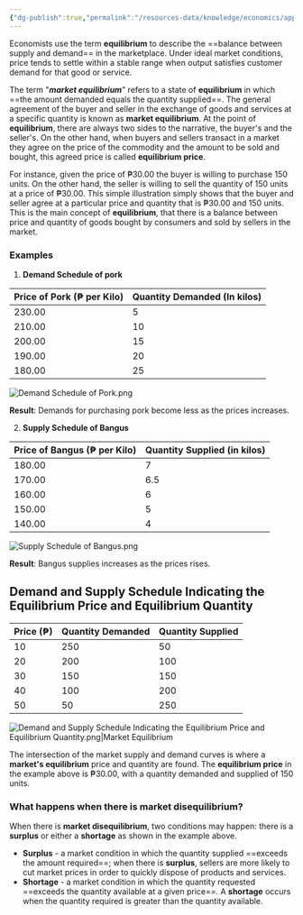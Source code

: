 ```yaml
---
{"dg-publish":true,"permalink":"/resources-data/knowledge/economics/applied-economics/demand-and-supply/equilibrium/market-equilibrium/"}
---
```


Economists use the term **equilibrium** to describe the ==balance between supply and demand== in the marketplace. Under ideal market conditions, price tends to settle within a stable range when output satisfies customer demand for that good or service.

The term "***market equilibrium***" refers to a state of **equilibrium** in which ==the amount demanded equals the quantity supplied==. The general agreement of the buyer and seller in the exchange of goods and services at a specific quantity is known as **market equilibrium**. At the point of **equilibrium**, there are always two sides to the narrative, the buyer's and the seller's. On the other hand, when buyers and sellers transact in a market they agree on the price of the commodity and the amount to be sold and bought, this agreed price is called **equilibrium price**.

For instance, given the price of ₱30.00 the buyer is willing to purchase 150 units. On the other hand, the seller is willing to sell the quantity of 150 units at a price of ₱30.00. This simple illustration simply shows that the buyer and seller agree at a particular price and quantity that is ₱30.00 and 150 units. This is the main concept of **equilibrium**, that there is a balance between price and quantity of goods bought by consumers and sold by sellers in the market.

### Examples
1. **Demand Schedule of pork**

| **Price of Pork** (₱ per Kilo) | **Quantity Demanded** (In kilos) |
| ------------------------------ | -------------------------------- |
| 230.00                         | 5                                |
| 210.00                         | 10                               |
| 200.00                         | 15                               |
| 190.00                         | 20                               |
| 180.00                         | 25                               |

![Demand Schedule of Pork.png](/img/user/References/Economics/Images/Demand%20Schedule%20of%20Pork.png)

**Result**: Demands for purchasing pork become less as the prices increases.

2. **Supply Schedule of Bangus**

| **Price of Bangus** (₱ per Kilo) | **Quantity Supplied** (in kilos) |
| -------------------------------- | -------------------------------- |
| 180.00                           | 7                                |
| 170.00                           | 6.5                              |
| 160.00                           | 6                                |
| 150.00                           | 5                                |
| 140.00                           | 4                                |

![Supply Schedule of Bangus.png](/img/user/References/Economics/Images/Supply%20Schedule%20of%20Bangus.png)

**Result**: Bangus supplies increases as the prices rises.

## Demand and Supply Schedule Indicating the Equilibrium Price and Equilibrium Quantity

| **Price** (₱) | **Quantity Demanded** | **Quantity Supplied** |
| ------------- | --------------------- | --------------------- |
| 10            | 250                   | 50                    |
| 20            | 200                   | 100                   |
| 30            | 150                   | 150                   |
| 40            | 100                   | 200                   |
| 50            | 50                    | 250                   |

![Demand and Supply Schedule Indicating the Equilibrium Price and Equilibrium Quantity.png|Market Equilibrium](/img/user/References/Economics/Images/Demand%20and%20Supply%20Schedule%20Indicating%20the%20Equilibrium%20Price%20and%20Equilibrium%20Quantity.png)

The intersection of the market supply and demand curves is where a **market's equilibrium** price and quantity are found. The **equilibrium price** in the example above is ₱30.00, with a quantity demanded and supplied of 150 units.

### What happens when there is market disequilibrium?
When there is **market disequilibrium**, two conditions may happen: there is a **surplus** or either a **shortage** as shown in the example above.

* **Surplus** - a market condition in which the quantity supplied ==exceeds the amount required==; when there is **surplus**, sellers are more likely to cut market prices in order to quickly dispose of products and services.
* **Shortage** - a market condition in which the quantity requested ==exceeds the quantity available at a given price==. A **shortage** occurs when the quantity required is greater than the quantity available.

